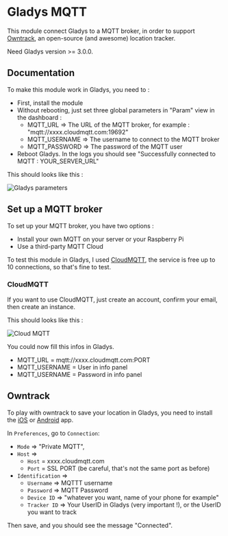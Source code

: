 # Gladys MQTT

This module connect Gladys to a MQTT broker, in order to support [Owntrack](http://owntracks.org/), an open-source (and awesome) location tracker.

Need Gladys version >= 3.0.0.

## Documentation

To make this module work in Gladys, you need to :

- First, install the module
- Without rebooting, just set three global parameters in "Param" view in the dashboard : 
	- MQTT_URL => The URL of the MQTT broker, for example : "mqtt://xxxx.cloudmqtt.com:19692"
	- MQTT_USERNAME	=> The username to connect to the MQTT broker
	- MQTT_PASSWORD => The password of the MQTT user
- Reboot Gladys. In the logs you should see "Successfully connected to MQTT : YOUR_SERVER_URL" 

This should looks like this : 

![Gladys parameters](https://github.com/AngrySpartan/michael//assets/images/external/gladys-param-mqtt-screenshot.jpg)

## Set up a MQTT broker

To set up your MQTT broker, you have two options :
- Install your own MQTT on your server or your Raspberry Pi
- Use a third-party MQTT Cloud 

To test this module in Gladys, I used [CloudMQTT](https://www.cloudmqtt.com/), the service is free up to 10 connections, so that's fine to test.

### CloudMQTT

If you want to use CloudMQTT, just create an account, confirm your email, then create an instance. 

This should looks like this : 

![Cloud MQTT](https://github.com/AngrySpartan/michael//assets/images/external/cloud-mqtt-screenshot.jpg)

You could now fill this infos in Gladys.

- MQTT_URL = mqtt://xxxx.cloudmqtt.com:PORT
- MQTT_USERNAME = User in info panel
- MQTT_USERNAME = Password in info panel


## Owntrack

To play with owntrack to save your location in Gladys, you need to install the [iOS](https://itunes.apple.com/us/app/mqttitude/id692424691?mt=8) or [Android](https://play.google.com/store/apps/details?id=org.owntracks.android) app.

In `Preferences`, go to `Connection`:

- `Mode` => "Private MQTT",
- `Host` => 
	- `Host` = xxxx.cloudmqtt.com
	- `Port` = SSL PORT (be careful, that's not the same port as before)
- `Identification` => 
	- `Username` => MQTTT username
	- `Password` => MQTT Password
	- `Device ID` => "whatever you want, name of your phone for example"
	- `Tracker ID` => Your UserID in Gladys (very important !), or the UserID you want to track

Then save, and you should see the message "Connected".